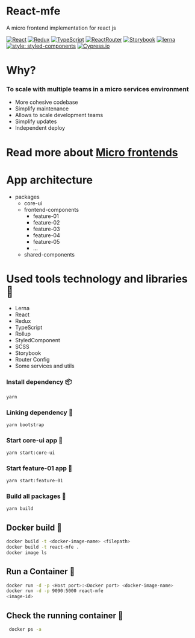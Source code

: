 # React-mfe 
A micro frontend implementation for react js


[![React](https://img.shields.io/badge/React-20232A?style=for-the-badge&logo=react&logoColor=61DAFB)](https://reactjs.org/)
[![Redux](https://img.shields.io/badge/Redux-593D88?style=for-the-badge&logo=redux&logoColor=white)](https://redux.js.org/)
[![TypeScript](https://img.shields.io/badge/TypeScript-007ACC?style=for-the-badge&logo=typescript&logoColor=white)](https://www.typescriptlang.org/)
[![ReactRouter](https://img.shields.io/badge/React_Router-CA4245?style=for-the-badge&logo=react-router&logoColor=white)](https://reactrouter.com/)
[![Storybook](https://img.shields.io/badge/storybook-FF4785?style=for-the-badge&logo=storybook&logoColor=white)](https://storybook.js.org/)
[![lerna](https://img.shields.io/badge/Lerna-blueviolet?style=for-the-badge&logo=lerna&logoColor=white)](https://lerna.js.org/)
[![style: styled-components](https://img.shields.io/badge/style-%F0%9F%92%85%20styled--components-orange.svg?colorB=daa357&colorA=db748e)](https://github.com/styled-components/styled-components)
[![Cypress.io](https://img.shields.io/badge/tested%20with-Cypress-04C38E.svg)](https://www.cypress.io/)




# Why?
### To scale with multiple teams in a micro services environment

- More cohesive codebase
- Simplify maintenance
- Allows to scale development teams
- Simplify updates
- Independent deploy

# Read more about <a href="https://microfrontends.com/ ">Micro frontends</a>


# App architecture 

- packages
    - core-ui
    - frontend-components    
        - feature-01
        - feature-02
        - feature-03
        - feature-04
        - feature-05
        - ...
    - shared-components

# Used tools technology and libraries 🙌
- Lerna
- React
- Redux
- TypeScript
- Rollup
- StyledComponent
- SCSS
- Storybook
- Router Config
- Some services and utils

### Install dependency :package:
```bash
yarn
```

### Linking dependency :wrench:
```bash
yarn bootstrap
```

### Start core-ui app :rocket:
```bash
yarn start:core-ui
```

### Start feature-01 app :rocket:
```bash
yarn start:feature-01
```

### Build all packages :rocket:
```bash
yarn build
```

## Docker build :whale:
```bash
docker build -t <docker-image-name> <filepath>
docker build -t react-mfe .
docker image ls
```

## Run a Container :whale:
```bash
docker run -d -p <Host port>:<Docker port> <docker-image-name>
docker run -d -p 9090:5000 react-mfe
<image-id>
```
## Check the running container :whale:
```bash
 docker ps -a
```